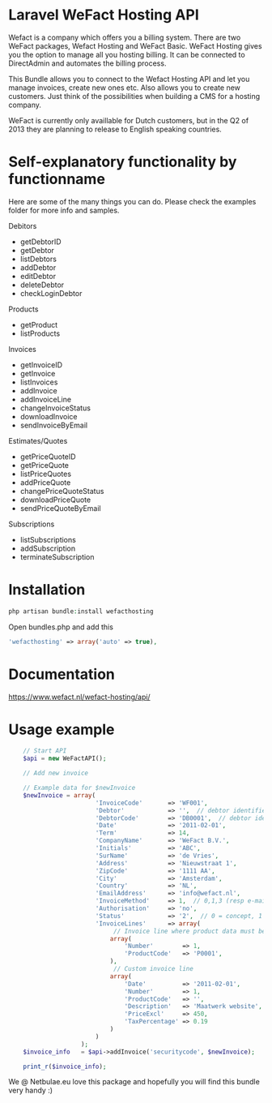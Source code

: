 Laravel WeFact Hosting API
==============

Wefact is a company which offers you a billing system. There are two WeFact packages, Wefact Hosting and WeFact Basic. 
WeFact Hosting gives you the option to manage all you hosting billing. It can be connected to DirectAdmin and 
automates the billing process. 

This Bundle allows you to connect to the Wefact Hosting API and let you manage invoices, create new ones etc. Also 
allows you to create new customers.  Just think of the possibilities when building a CMS for a hosting company. 

WeFact is currently only availlable for Dutch customers, but in the Q2 of 2013 they are planning to release to 
English speaking countries. 

Self-explanatory functionality by functionname
============

Here are some of the many things you can do. Please check the examples folder for more info and samples.

Debitors
- getDebtorID
- getDebtor
- listDebtors
- addDebtor
- editDebtor
- deleteDebtor
- checkLoginDebtor
 
Products
- getProduct
- listProducts

Invoices
- getInvoiceID
- getInvoice
- listInvoices
- addInvoice
- addInvoiceLine
- changeInvoiceStatus
- downloadInvoice
- sendInvoiceByEmail

Estimates/Quotes
- getPriceQuoteID
- getPriceQuote
- listPriceQuotes
- addPriceQuote
- changePriceQuoteStatus
- downloadPriceQuote
- sendPriceQuoteByEmail

Subscriptions
- listSubscriptions
- addSubscription
- terminateSubscription


Installation
============

```php
php artisan bundle:install wefacthosting
```
Open bundles.php and add this

```php
'wefacthosting' => array('auto' => true),
```

Documentation
=============
https://www.wefact.nl/wefact-hosting/api/

Usage example
=============

```php
	// Start API
	$api = new WeFactAPI();

	// Add new invoice

	// Example data for $newInvoice
	$newInvoice = array(
						'InvoiceCode'		=> 'WF001',  
						'Debtor'			=> '',  // debtor identifier or debtor code is mandatory
						'DebtorCode'		=> 'DB0001',  // debtor identifier or debtor code is mandatory
						'Date'				=> '2011-02-01',
						'Term'				=> 14,
						'CompanyName'		=> 'WeFact B.V.',
						'Initials'			=> 'ABC',
						'SurName'			=> 'de Vries',
						'Address'			=> 'Nieuwstraat 1',
						'ZipCode'			=> '1111 AA',
						'City'				=> 'Amsterdam',
						'Country'			=> 'NL',
						'EmailAddress'		=> 'info@wefact.nl',
						'InvoiceMethod'		=> 1,  // 0,1,3 (resp e-mail, post, e-mail & post)
						'Authorisation'		=> 'no',
						'Status'			=> '2',  // 0 = concept, 1 = waiting , 2 = sent, 3 = partly paid, 4 = paid, 8 = creditinvoice, 9 = canceled invoice
						'InvoiceLines'		=> array(
							 // Invoice line where product data must be used
							array(
								'Number'		=> 1,
								'ProductCode'	=> 'P0001',
							),
							 // Custom invoice line
							array(
								'Date'			=> '2011-02-01',
								'Number'		=> 1,
								'ProductCode'	=> '',
								'Description'	=> 'Maatwerk website',
								'PriceExcl'		=> 450,
								'TaxPercentage'	=> 0.19
							)
						)
					);		
	$invoice_info 	= $api->addInvoice('securitycode', $newInvoice);

	print_r($invoice_info);
```

We @ Netbulae.eu love this package and hopefully you will find this bundle very handy :)
